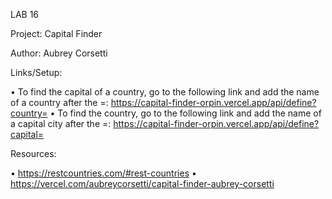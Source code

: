 LAB 16

Project: Capital Finder

Author: Aubrey Corsetti

Links/Setup:

• To find the capital of a country, go to the following link and add the name of a country after the =:
https://capital-finder-orpin.vercel.app/api/define?country=
• To find the country, go to the following link and add the name of a capital city after the =:
https://capital-finder-orpin.vercel.app/api/define?capital=

Resources:

• https://restcountries.com/#rest-countries
• https://vercel.com/aubreycorsetti/capital-finder-aubrey-corsetti
